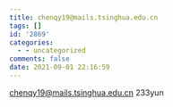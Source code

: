 ```yaml
---
title: chenqy19@mails.tsinghua.edu.cn
tags: []
id: '2869'
categories:
  - - uncategorized
comments: false
date: 2021-09-01 22:16:59
---
```


chenqy19@mails.tsinghua.edu.cn 233yun